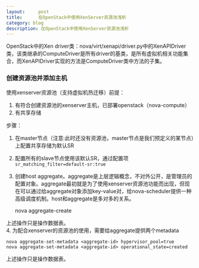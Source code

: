 ```yaml
---
layout:     post
title:      在OpenStack中使用XenServer资源池浅析
category: blog
description: 在OpenStack中使用XenServer资源池浅析
---
```


OpenStack中的Xen driver类：nova/virt/xenapi/driver.py中的XenAPIDriver类，该类继承的ComputeDriver是所有driver的基类，是所有虚拟机相关功能集合，而XenAPIDriver实现的方法是ComputeDriver类中方法的子集。

### 创建资源池并添加主机

使用xenserver资源池（支持虚拟机热迁移）前提：  
1. 有符合创建资源池的xenserver主机，已部署openstack（nova-compute）  
2. 有共享存储

步骤：  
1. 在master节点（注意:此时还没有资源池，master节点是我们预定义的某节点）上配置共享存储为默认SR  
2. 配置所有的slave节点使用该默认SR，通过配置项`sr_matching_filter=default-sr:true`  
3. 创建host aggregate。aggregate是上层逻辑概念，不对外公开，是管理员的配置对象。aggregate最初就是为了使用xenserver资源池功能而出现，但现在可以通过给aggregate对象添加key-value对，给nova-scheduler提供一种高级调度机制。host和aggregate是多对多的关系。

    nova aggregate-create <name-for-pool> <availability-zone>
    
上述操作只是操作数据表。  
4. 为配合xenserver的资源池的使用，需要给aggregate提供两个metadata

    nova aggregate-set-metadata <aggregate-id> hypervisor_pool=true
    nova aggregate-set-metadata <aggregate-id> operational_state=created
    
上述操作只是操作数据表。  
